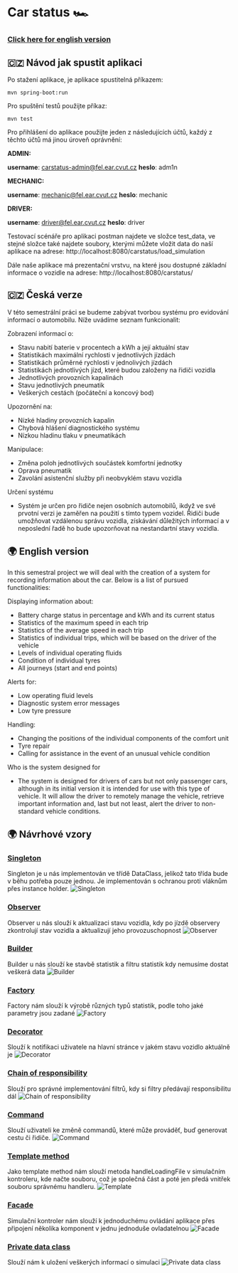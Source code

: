 # Car status 🏎

###  [Click here for english version](#-english-version)

## 🇨🇿 Návod jak spustit aplikaci

Po stažení aplikace, je aplikace spustitelná příkazem:

```mvn spring-boot:run```

Pro spuštění testů použijte příkaz:

```mvn test```

Pro přihlášení do aplikace použijte jeden z následujících účtů, každý z těchto účtů má jinou úroveň oprávnění:

**ADMIN:**

**username**: carstatus-admin@fel.ear.cvut.cz
**heslo**: adm1n

**MECHANIC:**

**username**: mechanic@fel.ear.cvut.cz
**heslo**: mechanic

**DRIVER:**

**username**: driver@fel.ear.cvut.cz
**heslo**: driver

Testovací scénáře pro aplikaci postman najdete ve složce test_data, ve stejné složce také najdete soubory,
kterými můžete vložit data do naší aplikace na adrese: http://localhost:8080/carstatus/load_simulation

Dále naše aplikace má prezentační vrstvu, na které jsou dostupné základní informace o vozidle na adrese: http://localhost:8080/carstatus/
## 🇨🇿 Česká verze

V této semestrální práci se budeme zabývat tvorbou systému pro evidování
informací o automobilu. Níže uvádíme seznam funkcionalit:

Zobrazení informací o:

- Stavu nabití baterie v procentech a kWh a její aktuální stav
- Statistikách maximální rychlosti v jednotlivých jízdách
- Statistikách průměrné rychlosti v jednolivých jízdách 
- Statistikách jednotlivých jízd, které budou založeny na řidiči vozidla
- Jednotlivých provozních kapalinách
- Stavu jednotlivých pneumatik 
- Veškerých cestách (počáteční a koncový bod)

Upozornění na:
- Nízké hladiny provozních kapalin
- Chybová hlášení diagnostického systému
- Nízkou hladinu tlaku v pneumatikách


Manipulace:
- Změna poloh jednotlivých součástek komfortní jednotky
- Oprava pneumatik
- Zavolání asistenční služby při neobvyklém stavu vozidla

Určení systému
- Systém je určen pro řidiče nejen osobních automobilů, ikdyž ve své prvotní verzi je zaměřen na použití s tímto typem vozidel.
Řidiči bude umožňovat vzdálenou správu vozidla, získávání důležitých informací a v neposlední řadě ho bude upozorňovat na 
nestandartní stavy vozidla.

<h2 id="english-version">🌍 English version</h2>

In this semestral project we will deal with the creation of a system for recording
information about the car. Below is a list of pursued functionalities:

Displaying information about:

- Battery charge status in percentage and kWh and its current status
- Statistics of the maximum speed in each trip
- Statistics of the average speed in each trip
- Statistics of individual trips, which will be based on the driver of the vehicle
- Levels of individual operating fluids
- Condition of individual tyres
- All journeys (start and end points)

Alerts for:
- Low operating fluid levels
- Diagnostic system error messages
- Low tyre pressure


Handling:
- Changing the positions of the individual components of the comfort unit
- Tyre repair
- Calling for assistance in the event of an unusual vehicle condition

Who is the system designed for
- The system is designed for drivers of cars but not only passenger cars, although in its initial version it is intended for use with this type of vehicle.
  It will allow the driver to remotely manage the vehicle, retrieve important information and, last but not least, alert the driver to
  non-standard vehicle conditions.

<h2 id="omo">🌍 Návrhové vzory</h2>

### [Singleton](src/main/java/cz/cvut/fel/ear/carstatus/DataClass.java)
Singleton je u nás implementován ve třídě DataClass, jelikož tato třída bude v běhu potřeba pouze jednou. Je implementován s ochranou proti vláknům přes instance holder.
![Singleton](screenshots/singleton.png)

### [Observer](src/main/java/cz/cvut/fel/ear/carstatus/observers)
Observer u nás slouží k aktualizaci stavu vozidla, kdy po jízdě observery zkontrolují stav vozidla a aktualizují jeho provozuschopnost
![Observer](screenshots/observer.png)

### [Builder](src/main/java/cz/cvut/fel/ear/carstatus/builders)
Builder u nás slouží ke stavbě statistik a filtru statistik kdy nemusíme dostat veškerá data
![Builder](screenshots/builder.png)

### [Factory](src/main/java/cz/cvut/fel/ear/carstatus/statistics/StatisticsFactory.java)
Factory nám slouží k výrobě různých typů statistik, podle toho jaké parametry jsou zadané
![Factory](screenshots/factory.png)

### [Decorator](src/main/java/cz/cvut/fel/ear/carstatus/notifications)
Slouží k notifikaci uživatele na hlavní stránce v jakém stavu vozidlo aktuálně je
![Decorator](screenshots/decorator.png)

### [Chain of responsibility](src/main/java/cz/cvut/fel/ear/carstatus/notifications)
Slouží pro správné implementování filtrů, kdy si filtry předávají responsibilitu dál
![Chain of responsibility](screenshots/chain.png)

### [Command](src/main/java/cz/cvut/fel/ear/carstatus/commands)
Slouží uživateli ke změně commandů, které může prováděť, buď generovat cestu či řidiče.
![Command](screenshots/command.png)

### [Template method](src/main/java/cz/cvut/fel/ear/carstatus/load_files)
Jako template method nám slouží metoda handleLoadingFile v simulačním kontroleru, kde načte souboru, což je společná část a poté jen předá vnitřek souboru správnému handleru.
![Template](screenshots/template.png)

### [Facade](src/main/java/cz/cvut/fel/ear/carstatus/rest/SimulationController.java)
Simulační kontroler nám slouží k jednoduchému ovládání aplikace přes připojení několika komponent v jednu jednoduše ovladatelnou
![Facade](screenshots/facade.png)

### [Private data class](src/main/java/cz/cvut/fel/ear/carstatus/DataClass.java)
Slouží nám k uložení veškerých informací o simulaci
![Private data class](screenshots/dataclass.png)


